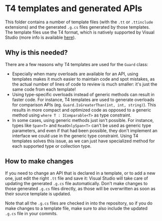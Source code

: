 # T4 templates and generated APIs

This folder contains a number of template files (with the `.tt` or `.ttinclude` extensions) and the generated `.g.cs` files generated by those templates. The template files use the T4 format, which is natively supported by Visual Studio (more info is available [here](https://docs.microsoft.com/visualstudio/modeling/code-generation-and-t4-text-templates)).

## Why is this needed?

There are a few reasons why T4 templates are used for the `Guard` class:

- Especially when many overloads are available for an API, using templates makes it much easier to maintain code and spot mistakes, as the actual number of lines of code to review is much smaller: it's just the same code from each template!
- Using type-specific overloads instead of generic methods can result in faster code. For instance, T4 templates are used to generate overloads for comparison APIs (eg. `Guard.IsGreaterThan(int, int, string)`). This results in more compact and optimized code as opposed to a generic method using `where T : IComparable<T>` as type constraint.
- In some cases, using generic methods just isn't possible. For instance, types like `Span<T>` and `ReadOnlySpan<T>` can't be used as generic type parameters, and even if that had been possible, they don't implement an interface we could use in the generic type constraint. Using T4 templates solves this issue, as we can just have specialized method for each supported type or collection type.

## How to make changes

If you need to change an API that is declared in a template, or to add a new one, just edit the right `.tt` file and save it: Visual Studio will take care of updating the generated `.g.cs` file automatically. Don't make changes to those generated `.g.cs` files directly, as those will be overwritten as soon as their source template is updated.

Note that all the `.g.cs` files are checked in into the repository, so if you do make changes to a template file, make sure to also include the updated `.g.cs` file in your commits.
